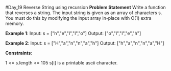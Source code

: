 #Day_19 Reverse String using recursion
**Problem Statement**
Write a function that reverses a string. The input string is given as an array of characters s.
You must do this by modifying the input array in-place with O(1) extra memory.

 
**Example 1**:
Input: s = ["h","e","l","l","o"]
Output: ["o","l","l","e","h"]

**Example 2**:
Input: s = ["H","a","n","n","a","h"]
Output: ["h","a","n","n","a","H"]
 

**Constraints**:

1 <= s.length <= 105
s[i] is a printable ascii character.